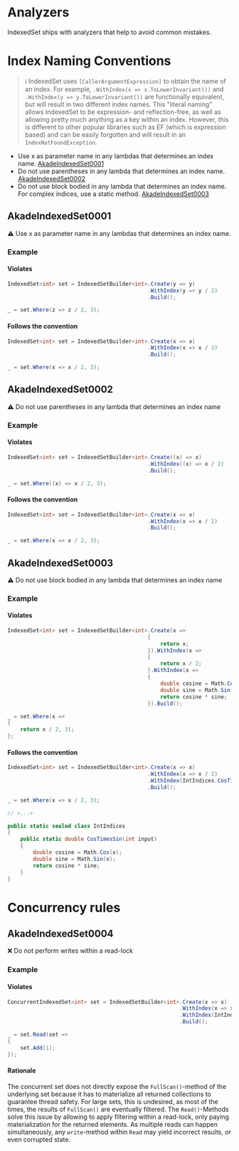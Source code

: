 # Analyzers

IndexedSet ships with analyzers that help to avoid common mistakes.

# Index Naming Conventions

> :information_source: IndexedSet uses `[CallerArgumentExpression]` to obtain the name of an index.
For example, `.WithIndex(x => x.ToLowerInvariant())` and `.WithIndex(y => y.ToLowerInvariant())` are functionally equivalent, but will result
in two different index names. This "literal naming" allows IndexedSet to be expression- and reflection-free, as well as allowing pretty much anything as a key
within an index. However, this is different to other popular libraries such as EF (which is expression based) and can be easily forgotten and will result
in an `IndexNotFoundException`.

- Use x as parameter name in any lambdas that determines an index name. [AkadeIndexedSet0001](#AkadeIndexedSet0001)
- Do not use parentheses in any lambda that determines an index name. [AkadeIndexedSet0002](#AkadeIndexedSet0002)
- Do not use block bodied in any lambda that determines an index name. For complex indices, use a static method. [AkadeIndexedSet0003](#AkadeIndexedSet0003)

## AkadeIndexedSet0001

:warning: Use x as parameter name in any lambdas that determines an index name.

### Example

#### Violates

```csharp
IndexedSet<int> set = IndexedSetBuilder<int>.Create(y => y)
                                            .WithIndex(y => y / 2)
                                            .Build();

_ = set.Where(z => z / 2, 3);
```

#### Follows the convention

```csharp
IndexedSet<int> set = IndexedSetBuilder<int>.Create(x => x)
                                            .WithIndex(x => x / 2)
                                            .Build();

_ = set.Where(x => x / 2, 3);
```

## AkadeIndexedSet0002

:warning: Do not use parentheses in any lambda that determines an index name

### Example

#### Violates

```csharp
IndexedSet<int> set = IndexedSetBuilder<int>.Create((x) => x)
                                            .WithIndex((x) => x / 2)
                                            .Build();

_ = set.Where((x) => x / 2, 3);
```

#### Follows the convention

```csharp
IndexedSet<int> set = IndexedSetBuilder<int>.Create(x => x)
                                            .WithIndex(x => x / 2)
                                            .Build();

_ = set.Where(x => x / 2, 3);
```

## AkadeIndexedSet0003

:warning: Do not use block bodied in any lambda that determines an index name

### Example

#### Violates

```csharp
IndexedSet<int> set = IndexedSetBuilder<int>.Create(x =>
                                            {
                                                return x;
                                            }).WithIndex(x =>
                                            {
                                                return x / 2;
                                            }.WithIndex(x =>
                                            {
                                                double cosine = Math.Cos(x);
                                                double sine = Math.Sin(x);
                                                return cosine * sine;
                                            }).Build();

_ = set.Where(x =>
{
    return x / 2, 3);
};
```

#### Follows the convention

```csharp
IndexedSet<int> set = IndexedSetBuilder<int>.Create(x => x)
                                            .WithIndex(x => x / 2)
                                            .WithIndex(IntIndices.CosTimesSin)
                                            .Build();

_ = set.Where(x => x / 2, 3);

// <...>

public static sealed class IntIndices
{
    public static double CosTimesSin(int input)
    {
        double cosine = Math.Cos(x);
        double sine = Math.Sin(x);
        return cosine * sine;
    }
}

```
# Concurrency rules

## AkadeIndexedSet0004

:x: Do not perform writes within a read-lock

### Example

#### Violates

```csharp
ConcurrentIndexedSet<int> set = IndexedSetBuilder<int>.Create(x => x)
                                                      .WithIndex(x => x / 2)
                                                      .WithIndex(IntIndices.CosTimesSin)
                                                      .Build();

_ = set.Read(set =>
{
    set.Add(1);
});
```

#### Rationale

The concurrent set does not directly expose the `FullScan()`-method of the underlying set because it has to 
materialize all returned collections to guarantee thread safety. For large sets, this is undesired, as most of
the times, the results of `FullScan()` are eventually filtered. The `Read()`-Methods solve this issue by allowing
to apply filtering within a read-lock, only paying materialization for the returned elements. As multiple reads can
happen simultaneously, any `write`-method within `Read` may yield incorrect results, or even corrupted state.